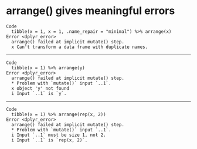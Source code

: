 # arrange() gives meaningful errors

    Code
      tibble(x = 1, x = 1, .name_repair = "minimal") %>% arrange(x)
    Error <dplyr_error>
      arrange() failed at implicit mutate() step. 
      x Can't transform a data frame with duplicate names.

---

    Code
      tibble(x = 1) %>% arrange(y)
    Error <dplyr_error>
      arrange() failed at implicit mutate() step. 
      * Problem with `mutate()` input `..1`.
      x object 'y' not found
      i Input `..1` is `y`.

---

    Code
      tibble(x = 1) %>% arrange(rep(x, 2))
    Error <dplyr_error>
      arrange() failed at implicit mutate() step. 
      * Problem with `mutate()` input `..1`.
      i Input `..1` must be size 1, not 2.
      i Input `..1` is `rep(x, 2)`.


